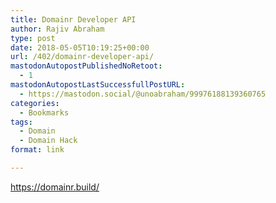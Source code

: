 ```yaml
---
title: Domainr Developer API
author: Rajiv Abraham
type: post
date: 2018-05-05T10:19:25+00:00
url: /402/domainr-developer-api/
mastodonAutopostPublishedNoRetoot:
  - 1
mastodonAutopostLastSuccessfullPostURL:
  - https://mastodon.social/@unoabraham/99976188139360765
categories:
  - Bookmarks
tags:
  - Domain
  - Domain Hack
format: link

---
```

<https://domainr.build/>